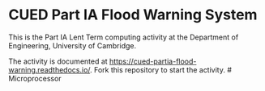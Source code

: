 # CUED Part IA Flood Warning System

This is the Part IA Lent Term computing activity at the Department of
Engineering, University of Cambridge.

The activity is documented at
https://cued-partia-flood-warning.readthedocs.io/. Fork this repository
to start the activity.
#   M i c r o p r o c e s s o r  
 